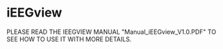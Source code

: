 # iEEGview
PLEASE READ THE IEEGVIEW MANUAL "Manual_iEEGview_V1.0.PDF" TO SEE HOW TO USE IT WITH MORE DETAILS.
